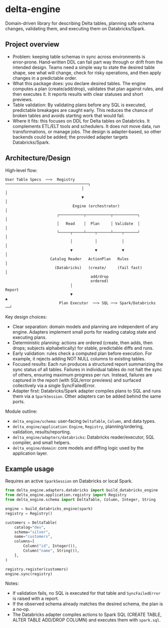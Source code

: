 # delta-engine

Domain-driven library for describing Delta tables, planning safe schema changes, validating them, and executing them on Databricks/Spark.

## Project overview

- Problem: keeping table schemas in sync across environments is error‑prone. Hand‑written DDL can fail part way through or drift from the intended design. Teams need a simple way to state the desired table shape, see what will change, check for risky operations, and then apply changes in a predictable order.
- What this package does: you declare desired tables. The engine computes a plan (create/add/drop), validates that plan against rules, and then executes it. It reports results with clear statuses and short previews.
- Table validation: By validating plans before any SQL is executed, predictable breakages are caught early. This reduces the chance of broken tables and avoids starting work that would fail.
- Where it fits: this focuses on DDL for Delta tables on Databricks. It complements ETL/ELT tools and schedulers. It does not move data, run transformations, or manage jobs. The design is adapter‑based, so other backends could be added; the provided adapter targets Databricks/Spark.

## Architecture/Design

High‑level flow:

```
User Table Specs  ──>  Registry  ─────────────────────────────────────┐
                                  │                                   │
                                  ▼                                   │
                              Engine (orchestrator)                   │
                       ┌───────────┬───────────┬───────────┐          │
                       │   Read    │  Plan     │ Validate  │          │
                       └─────┬─────┴────┬──────┴────┬──────┘          │
                             │          │           │                 │
                             ▼          ▼           ▼                 │
                    Catalog Reader   ActionPlan   Rules               │
                      (Databricks)   (create/     (fail fast)         │
                                      add/drop
                                      ordered)
                             │                                    Report
                             ▼                                        ▲
                        Plan Executor  ──> SQL ──> Spark/Databricks ──┘
```

Key design choices:

- Clear separation: domain models and planning are independent of any engine. Adapters implement small ports for reading catalog state and executing plans.
- Deterministic planning: actions are ordered (create, then adds, then drops; subjects alphabetically) for stable, predictable diffs and runs.
- Early validation: rules check a computed plan before execution. For example, it rejects adding NOT NULL columns to existing tables.
- Focused results: Each run produces a structured report summarizing the sync status of all tables. Failures in individual tables do not halt the sync of others, ensuring maximum progress per run. Instead, failures are captured in the report (with SQL/error previews) and surfaced collectively via a single SyncFailedError.
- Adapter first: Databricks/Spark adapter compiles plans to SQL and runs them via a `SparkSession`. Other adapters can be added behind the same ports.

Module outline:

- `delta_engine/schema`: user‑facing `DeltaTable`, `Column`, and data types.
- `delta_engine/application`: `Engine`, `Registry`, planning/ordering, validation, results/reporting.
- `delta_engine/adapters/databricks`: Databricks reader/executor, SQL compiler, and small helpers.
- `delta_engine/domain`: core models and diffing logic used by the application layer.

## Example usage

Requires an active `SparkSession` on Databricks or local Spark.

```python
from delta_engine.adapters.databricks import build_databricks_engine
from delta_engine.application.registry import Registry
from delta_engine.schema import DeltaTable, Column, Integer, String

engine = build_databricks_engine(spark)
registry = Registry()

customers = DeltaTable(
    catalog="dev",
    schema="silver",
    name="customers",
    columns=[
        Column("id", Integer()),
        Column("name", String()),
    ],
)

registry.register(customers)
engine.sync(registry)
```

Notes:

- If validation fails, no SQL is executed for that table and `SyncFailedError` is raised with a report.
- If the observed schema already matches the desired schema, the plan is a no‑op.
- The Databricks adapter compiles actions to Spark SQL (CREATE TABLE, ALTER TABLE ADD/DROP COLUMN) and executes them with `spark.sql`.
